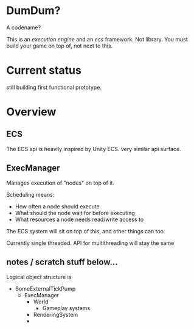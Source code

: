 


# DumDum?
A codename?

This is an *execution engine* and an *ecs* framework.  Not library.  You must build your game on top of, not next to this.

# Current status

still building first functional prototype.   



# Overview

## ECS
The ECS api is heavily inspired by Unity ECS.  very similar api surface.

## ExecManager

Manages execution of "nodes" on top of it.  

Scheduling means:
- How often a node should execute
- What should the node wait for before executing
- What resources a node needs read/write access to



The ECS system will sit on top of this, and other things can too.

Currently single threaded.  API for multithreading will stay the same



## notes / scratch stuff below...




Logical object structure is

- SomeExternalTickPump
  - ExecManager
    - World
      - Gameplay systems
    - RenderingSystem
    - 

